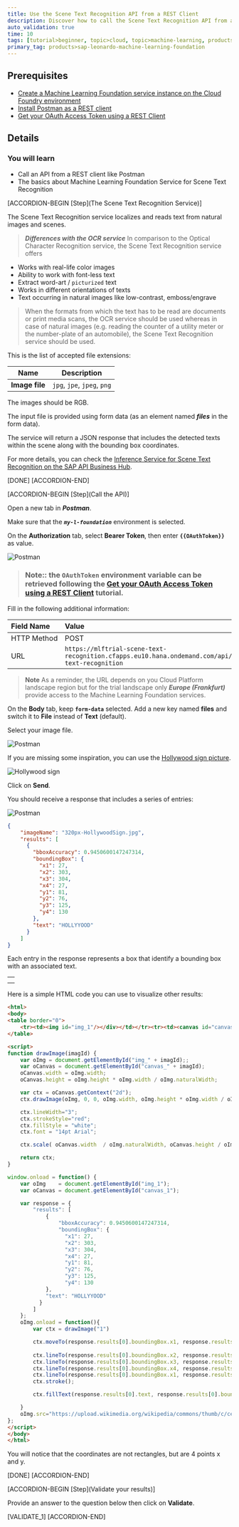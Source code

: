 ```yaml
---
title: Use the Scene Text Recognition API from a REST Client
description: Discover how to call the Scene Text Recognition API from a REST Client like Postman
auto_validation: true
time: 10
tags: [tutorial>beginner, topic>cloud, topic>machine-learning, products>sap-cloud-platform, products>sap-cloud-platform-for-the-cloud-foundry-environment]
primary_tag: products>sap-leonardo-machine-learning-foundation
---
```


## Prerequisites
 - [Create a Machine Learning Foundation service instance on the Cloud Foundry environment](https://developers.sap.com/tutorials/cp-mlf-create-instance.html)
 - [Install Postman as a REST client](https://developers.sap.com/tutorials/api-tools-postman-install.html)
 - [Get your OAuth Access Token using a REST Client](https://developers.sap.com/tutorials/cp-mlf-rest-generate-oauth-token.html)

## Details
### You will learn
  - Call an API from a REST client like Postman
  - The basics about Machine Learning Foundation Service for Scene Text Recognition

[ACCORDION-BEGIN [Step](The Scene Text Recognition Service)]

The Scene Text Recognition service localizes and reads text from natural images and scenes.

> ***Differences with the OCR service***
In comparison to the Optical Character Recognition service, the Scene Text Recognition service offers
>
- Works with real-life color images
- Ability to work with font-less text
- Extract word-art / `picturized` text
- Works in different orientations of texts
- Text occurring in natural images like low-contrast, emboss/engrave

>When the formats from which the text has to be read are documents or print media scans, the OCR service should be used whereas in case of natural images (e.g. reading the counter of a utility meter or the number-plate of an automobile), the Scene Text Recognition service should be used.

This is the list of accepted file extensions:

|Name                  | Description
|----------------------|--------------------
| **Image file**       | `jpg`, `jpe`, `jpeg`, `png`

The images should be RGB.

The input file is provided using form data (as an element named ***files*** in the form data).

The service will return a JSON response that includes the detected texts within the scene along with the bounding box coordinates.

For more details, you can check the [Inference Service for Scene Text Recognition on the SAP API Business Hub](https://api.sap.com/api/scene_text_recognition_api/resource).

[DONE]
[ACCORDION-END]

[ACCORDION-BEGIN [Step](Call the API)]

Open a new tab in ***Postman***.

Make sure that the ***`my-l-foundation`*** environment is selected.

On the **Authorization** tab, select **Bearer Token**, then enter **`{{OAuthToken}}`** as value.

![Postman](01.png)

> ### **Note:**: the **`OAuthToken`** environment variable can be retrieved following the [Get your OAuth Access Token using a REST Client](https://developers.sap.com/tutorials/cp-mlf-rest-generate-oauth-token.html) tutorial.

Fill in the following additional information:

Field Name               | Value
:----------------------- | :--------------
<nobr>HTTP Method</nobr> | POST
<nobr>URL<nobr>          | <nobr>`https://mlftrial-scene-text-recognition.cfapps.eu10.hana.ondemand.com/api/v2/image/scene-text-recognition`</nobr>

> **Note** As a reminder, the URL depends on you Cloud Platform landscape region but for the trial landscape only ***Europe (Frankfurt)*** provide access to the Machine Learning Foundation services.

On the **Body** tab, keep **`form-data`** selected. Add a new key named **files** and switch it to **File** instead of **Text** (default).

Select your image file.

![Postman](02.png)

If you are missing some inspiration, you can use the [Hollywood sign picture](https://upload.wikimedia.org/wikipedia/commons/thumb/c/ce/HollywoodSign.jpg/320px-HollywoodSign.jpg).

![Hollywood sign](https://upload.wikimedia.org/wikipedia/commons/thumb/c/ce/HollywoodSign.jpg/320px-HollywoodSign.jpg)

Click on **Send**.

You should receive a response that includes a series of entries:

![Postman](03.png)

```json
{
    "imageName": "320px-HollywoodSign.jpg",
    "results": [
      {
        "bboxAccuracy": 0.9450600147247314,
        "boundingBox": {
          "x1": 27,
          "x2": 303,
          "x3": 304,
          "x4": 27,
          "y1": 81,
          "y2": 76,
          "y3": 125,
          "y4": 130
        },
        "text": "HOLLYYOOD"
      }
    ]
}
```

Each entry in the response represents a box that identify a bounding box with an associated text.

<table border="0">
	<tr><td><img id="img_1"/></div></td></tr><tr><td><canvas id="canvas_1"/></td></tr>
</table>

<script>
function drawImage(imagId) {
	var oImg = document.getElementById("img_" + imagId);;
	var oCanvas = document.getElementById("canvas_" + imagId);
	oCanvas.width = oImg.width;
	oCanvas.height = oImg.height * oImg.width / oImg.naturalWidth;

	var ctx = oCanvas.getContext("2d");
    ctx.drawImage(oImg, 0, 0, oImg.width, oImg.height * oImg.width / oImg.naturalWidth);

    ctx.lineWidth="3";
    ctx.strokeStyle="red";
	ctx.fillStyle = "white";
	ctx.font = "14pt Arial";

	ctx.scale( oCanvas.width  / oImg.naturalWidth, oCanvas.height / oImg.naturalHeight);

    return ctx;
}

window.onload = function() {
	var oImg    = document.getElementById("img_1");
	var oCanvas = document.getElementById("canvas_1");

    var response = {
		"results": [
			{
		        "bboxAccuracy": 0.9450600147247314,
		        "boundingBox": {
		          "x1": 27,
		          "x2": 303,
		          "x3": 304,
		          "x4": 27,
		          "y1": 81,
		          "y2": 76,
		          "y3": 125,
		          "y4": 130
	        },
	        "text": "HOLLYYOOD"
	      }
	    ]
    };
	oImg.onload = function(){
		var ctx = drawImage("1")

        ctx.moveTo(response.results[0].boundingBox.x1, response.results[0].boundingBox.y1);

        ctx.lineTo(response.results[0].boundingBox.x2, response.results[0].boundingBox.y2);
        ctx.lineTo(response.results[0].boundingBox.x3, response.results[0].boundingBox.y3);
        ctx.lineTo(response.results[0].boundingBox.x4, response.results[0].boundingBox.y4);
        ctx.lineTo(response.results[0].boundingBox.x1, response.results[0].boundingBox.y1);
        ctx.stroke();  

        ctx.fillText(response.results[0].text, response.results[0].boundingBox.x2, response.results[0].boundingBox.y2);

    }
	oImg.src="https://upload.wikimedia.org/wikipedia/commons/thumb/c/ce/HollywoodSign.jpg/320px-HollywoodSign.jpg";
};
</script>

Here is a simple HTML code you can use to visualize other results:

```HTML
<html>
<body>
<table border="0">
	<tr><td><img id="img_1"/></div></td></tr><tr><td><canvas id="canvas_1"/></td></tr>
</table>

<script>
function drawImage(imagId) {
	var oImg = document.getElementById("img_" + imagId);;
	var oCanvas = document.getElementById("canvas_" + imagId);
	oCanvas.width = oImg.width;
	oCanvas.height = oImg.height * oImg.width / oImg.naturalWidth;

	var ctx = oCanvas.getContext("2d");
    ctx.drawImage(oImg, 0, 0, oImg.width, oImg.height * oImg.width / oImg.naturalWidth);

    ctx.lineWidth="3";
    ctx.strokeStyle="red";
	ctx.fillStyle = "white";
	ctx.font = "14pt Arial";

	ctx.scale( oCanvas.width  / oImg.naturalWidth, oCanvas.height / oImg.naturalHeight);

    return ctx;
}

window.onload = function() {
	var oImg    = document.getElementById("img_1");
	var oCanvas = document.getElementById("canvas_1");

    var response = {
		"results": [
			{
		        "bboxAccuracy": 0.9450600147247314,
		        "boundingBox": {
		          "x1": 27,
		          "x2": 303,
		          "x3": 304,
		          "x4": 27,
		          "y1": 81,
		          "y2": 76,
		          "y3": 125,
		          "y4": 130
	        },
	        "text": "HOLLYYOOD"
	      }
	    ]
    };
	oImg.onload = function(){
		var ctx = drawImage("1")

        ctx.moveTo(response.results[0].boundingBox.x1, response.results[0].boundingBox.y1);
		
        ctx.lineTo(response.results[0].boundingBox.x2, response.results[0].boundingBox.y2);
        ctx.lineTo(response.results[0].boundingBox.x3, response.results[0].boundingBox.y3);
        ctx.lineTo(response.results[0].boundingBox.x4, response.results[0].boundingBox.y4);
        ctx.lineTo(response.results[0].boundingBox.x1, response.results[0].boundingBox.y1);
        ctx.stroke();  

        ctx.fillText(response.results[0].text, response.results[0].boundingBox.x2, response.results[0].boundingBox.y2);

    }
	oImg.src="https://upload.wikimedia.org/wikipedia/commons/thumb/c/ce/HollywoodSign.jpg/320px-HollywoodSign.jpg";
};
</script>
</body>
</html>
```
You will notice that the coordinates are not rectangles, but are 4 points x and y.

[DONE]
[ACCORDION-END]

[ACCORDION-BEGIN [Step](Validate your results)]

Provide an answer to the question below then click on **Validate**.

[VALIDATE_1]
[ACCORDION-END]
